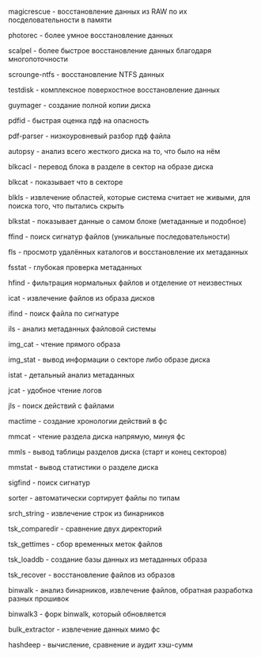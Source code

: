 
magicrescue - восстановление данных из RAW по их посделовательности в памяти

photorec - более умное восстановление данных

scalpel - более быстрое восстановление данных благодаря многопоточности

scrounge-ntfs - восстановление NTFS данных

testdisk - комплексное поверхостное восстановление данных 

guymager - создание полной копии диска

pdfid - быстрая оценка пдф на опасность

pdf-parser - низкоуровневый разбор пдф файла

autopsy - анализ всего жесткого диска на то, что было на нём

blkcacl - перевод блока в разделе в сектор на образе диска 

blkcat - показывает что в секторе

blkls - извлечение областей, которые система считает не живыми, для поиска того, что пытались скрыть

blkstat - показывает данные о самом блоке (метаданные и подобное)

ffind - поиск сигнатур файлов (уникальные последовательности)

fls - просмотр удалённых каталогов и восстановление их метаданных

fsstat - глубокая проверка метаданных

hfind - фильтрация нормальных файлов и отделение от неизвестных

icat - извлечение файлов из образа дисков

ifind - поиск файла по сигнатуре

ils - анализ метаданных файловой системы

img_cat - чтение прямого образа 

img_stat - вывод информации о секторе либо образе диска

istat - детальный анализ метаданных

jcat - удобное чтение логов

jls - поиск действий с файлами

mactime - создание хронологии действий в фс 

mmcat - чтение раздела диска напрямую, минуя фс

mmls - вывод таблицы разделов диска (старт и конец секторов)

mmstat - вывод статистики о разделе диска

sigfind - поиск сигнатур

sorter - автоматически сортирует файлы по типам 

srch_string - извлечение строк из бинарников

tsk_comparedir - сравнение двух директорий 

tsk_gettimes - сбор временных меток файлов

tsk_loaddb - создание базы данных из метаданных образа

tsk_recover - восстановление файлов из образов

binwalk - анализ бинарников, извлечение файлов, обратная разработка разных прошивок

binwalk3 - форк binwalk, который обновляется

bulk_extractor - извлечение данных мимо фс

hashdeep - вычисление, сравнение и аудит хэш-сумм
